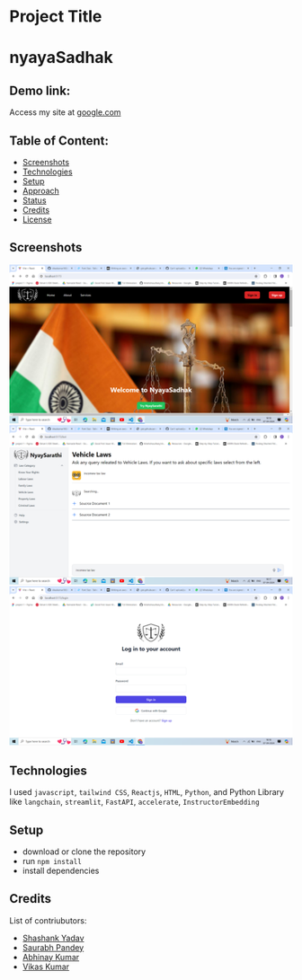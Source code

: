 # Project Title
# nyayaSadhak


## Demo link:

Access my site at [google.com](https://google.com)

## Table of Content:

- [Screenshots](#screenshots)
- [Technologies](#technologies)
- [Setup](#setup)
- [Approach](#approach)
- [Status](#status)
- [Credits](#credits)
- [License](#license)



## Screenshots

<img src="/FRONTEND/src/assets/Screenshot (107).png" alt="alt text" />
<img src="/FRONTEND/src/assets/Screenshot (105).png" alt="alt text" />
<img src="/FRONTEND/src/assets/Screenshot (106).png" alt="alt text" />



## Technologies

I used `javascript`, `tailwind CSS`, `Reactjs`, `HTML`, `Python`, and Python Library like  `langchain`, `streamlit`, `FastAPI`, `accelerate`, `InstructorEmbedding` 

## Setup

- download or clone the repository
- run `npm install`
- install dependencies


<!-- ## Status

NyayaSadhak is still in progress. `Version 2` will be out soon. -->

## Credits

List of contriubutors:

- [Shashank Yadav](https://github.com/Shashank2104125)
- [Saurabh Pandey](https://github.com/Saurabh2862)
- [Abhinay Kumar](https://github.com/DevAbhinay789)
- [Vikas Kumar](https://github.com/vikaskumar168)
